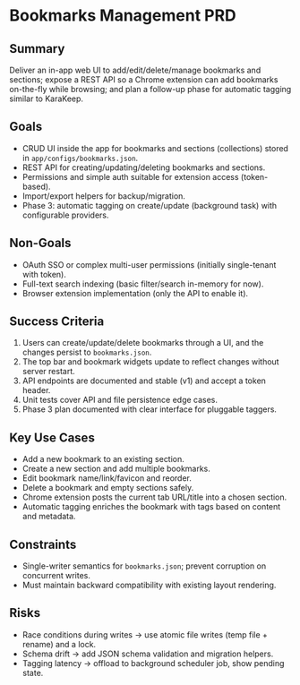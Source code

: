 # Bookmarks Management PRD

## Summary
Deliver an in-app web UI to add/edit/delete/manage bookmarks and sections; expose a REST API so a Chrome extension can add bookmarks on-the-fly while browsing; and plan a follow-up phase for automatic tagging similar to KaraKeep.

## Goals
- CRUD UI inside the app for bookmarks and sections (collections) stored in `app/configs/bookmarks.json`.
- REST API for creating/updating/deleting bookmarks and sections.
- Permissions and simple auth suitable for extension access (token-based).
- Import/export helpers for backup/migration.
- Phase 3: automatic tagging on create/update (background task) with configurable providers.

## Non-Goals
- OAuth SSO or complex multi-user permissions (initially single-tenant with token).
- Full-text search indexing (basic filter/search in-memory for now).
- Browser extension implementation (only the API to enable it).

## Success Criteria
1. Users can create/update/delete bookmarks through a UI, and the changes persist to `bookmarks.json`.
2. The top bar and bookmark widgets update to reflect changes without server restart.
3. API endpoints are documented and stable (v1) and accept a token header.
4. Unit tests cover API and file persistence edge cases.
5. Phase 3 plan documented with clear interface for pluggable taggers.

## Key Use Cases
- Add a new bookmark to an existing section.
- Create a new section and add multiple bookmarks.
- Edit bookmark name/link/favicon and reorder.
- Delete a bookmark and empty sections safely.
- Chrome extension posts the current tab URL/title into a chosen section.
- Automatic tagging enriches the bookmark with tags based on content and metadata.

## Constraints
- Single-writer semantics for `bookmarks.json`; prevent corruption on concurrent writes.
- Must maintain backward compatibility with existing layout rendering.

## Risks
- Race conditions during writes → use atomic file writes (temp file + rename) and a lock.
- Schema drift → add JSON schema validation and migration helpers.
- Tagging latency → offload to background scheduler job, show pending state.
